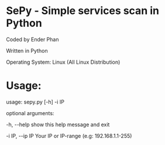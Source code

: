 # SePy - Simple services scan in Python

Coded by Ender Phan

Written in Python 

Operating System: Linux (All Linux Distribution)

# Usage:

usage: sepy.py [-h] -i IP

optional arguments:

  -h, --help      show this help message and exit
  
  -i IP, --ip IP  Your IP or IP-range (e.g: 192.168.1.1-255)
